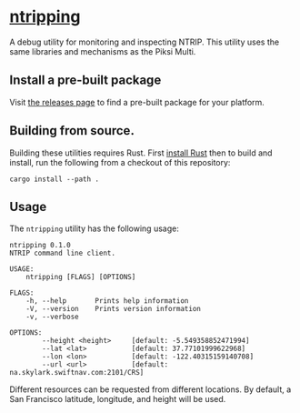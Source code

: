 # [ntripping][ntripping]

A debug utility for monitoring and inspecting NTRIP. This utility uses the same
libraries and mechanisms as the Piksi Multi.

## Install a pre-built package

Visit [the releases page](https://github.com/swift-nav/ntripping/releases) to
find a pre-built package for your platform.

## Building from source.

Building these utilities requires Rust.  First [install
Rust](https://rustup.rs/) then to build and install, run the following from a
checkout of this repository:

```
cargo install --path .
```

## Usage

The `ntripping` utility has the following usage:

    ntripping 0.1.0
    NTRIP command line client.

    USAGE:
        ntripping [FLAGS] [OPTIONS]

    FLAGS:
        -h, --help       Prints help information
        -V, --version    Prints version information
        -v, --verbose

    OPTIONS:
            --height <height>     [default: -5.549358852471994]
            --lat <lat>           [default: 37.77101999622968]
            --lon <lon>           [default: -122.40315159140708]
            --url <url>           [default: na.skylark.swiftnav.com:2101/CRS]

Different resources can be requested from different locations. By default, a San
Francisco latitude, longitude, and height will be used.

[ntripping]: https://github.com/swift-nav/ntripping
